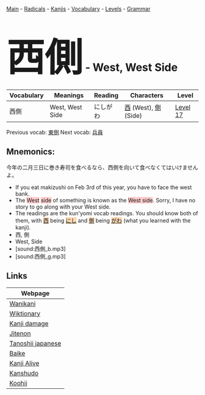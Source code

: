 <style> bigfont {font-size: 100px}</style>
[Main](../README.md) -
[Radicals](../radicals.md) -
[Kanjis](../kanjis.md) -
[Vocabulary](../vocabulary.md) -
[Levels](../levels.md) -
[Grammar](../grammar.md)
# <bigfont> 西側</bigfont> - West, West Side 

| Vocabulary | Meanings | Reading | Characters | Level |
| --- | --- | --- | --- | --- |
| 西側 | West, West Side | にしがわ |  [西](../kanjis/西.md) (West), [側](../kanjis/側.md) (Side) | [Level 17](../levels/wk_level17.md) |

Previous vocab: [東側](東側.md) Next vocab: [兵員](兵員.md) 

## Mnemonics:
今年の二月三日に巻き寿司を食べるなら、西側を向いて食べなくてはいけませんよ。
* If you eat makizushi on Feb 3rd of this year, you have to face the west bank.
* The <span style="background-color:#ffcccb"> West</span> <span style="background-color:#ffcccb"> side</span> of something is known as the <span style="background-color:#ffcccb"> West side</span>. Sorry, I have no story to go along with your West side.
* The readings are the kun'yomi vocab readings. You should know both of them, with <span style="background-color:#fed8b1"> [西](https://jisho.org/search/西)</span> being <span style="background-color:#fed8b1"> [にし](https://jisho.org/search/にし)</span> and <span style="background-color:#fed8b1"> [側](https://jisho.org/search/側)</span> being <span style="background-color:#fed8b1"> [がわ](https://jisho.org/search/がわ)</span> (what you learned with the kanji).
* 西, 側
* West, Side
* [sound:西側_b.mp3]
* [sound:西側_g.mp3]


## Links 

| Webpage |
| --- |
| [Wanikani          ](https://www.wanikani.com/kanji/西側) |
| [Wiktionary        ](https://en.wiktionary.org/wiki/西側) |
| [Kanji damage      ](http://www.kanjidamage.com/kanji/search?utf8=✓&q=西側) |
| [Jitenon           ](https://jitenon.com/kanji/西側) |
| [Tanoshii japanese ](https://www.tanoshiijapanese.com/dictionary/kanji.cfm?k=西側) |
| [Baike             ](https://baike.baidu.com/item/西側) |
| [Kanji Alive       ](https://app.kanjialive.com/西側) |
| [Kanshudo          ](https://www.kanshudo.com/searchmn?q=西側) |
| [Koohii            ](https://kanji.koohii.com/study/kanji/西側) |
